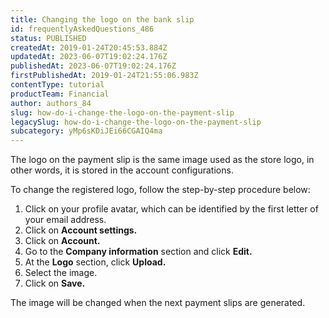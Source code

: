 ```yaml
---
title: Changing the logo on the bank slip
id: frequentlyAskedQuestions_486
status: PUBLISHED
createdAt: 2019-01-24T20:45:53.884Z
updatedAt: 2023-06-07T19:02:24.176Z
publishedAt: 2023-06-07T19:02:24.176Z
firstPublishedAt: 2019-01-24T21:55:06.983Z
contentType: tutorial
productTeam: Financial
author: authors_84
slug: how-do-i-change-the-logo-on-the-payment-slip
legacySlug: how-do-i-change-the-logo-on-the-payment-slip
subcategory: yMp6sKDiJEi66CGAIQ4ma
---
```


The logo on the payment slip is the same image used as the store logo, in other words, it is stored in the account configurations.

To change the registered logo, follow the step-by-step procedure below:

1. Click on your profile avatar, which can be identified by the first letter of your email address.
2. Click on **Account settings.**
3. Click on **Account.**
4. Go to the **Company information** section and click **Edit.**
5. At the **Logo** section, click **Upload.**
6. Select the image.
7. Click on **Save.**

The image will be changed when the next payment slips are generated.
